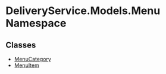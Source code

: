 # DeliveryService.Models.Menu Namespace 

## Classes 

- [MenuCategory](MenuCategory.md)
- [MenuItem](MenuItem.md)
